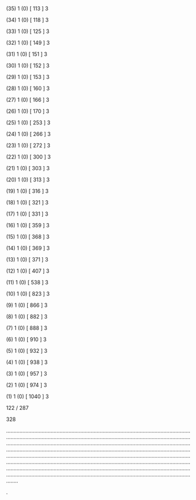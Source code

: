 (35) 1 (0) [ 113 ] 3 


(34) 1 (0) [ 118 ] 3 


(33) 1 (0) [ 125 ] 3 


(32) 1 (0) [ 149 ] 3 


(31) 1 (0) [ 151 ] 3 


(30) 1 (0) [ 152 ] 3 


(29) 1 (0) [ 153 ] 3 


(28) 1 (0) [ 160 ] 3 


(27) 1 (0) [ 166 ] 3 


(26) 1 (0) [ 170 ] 3 


(25) 1 (0) [ 253 ] 3 


(24) 1 (0) [ 266 ] 3 


(23) 1 (0) [ 272 ] 3 


(22) 1 (0) [ 300 ] 3 


(21) 1 (0) [ 303 ] 3 


(20) 1 (0) [ 313 ] 3 


(19) 1 (0) [ 316 ] 3 


(18) 1 (0) [ 321 ] 3 


(17) 1 (0) [ 331 ] 3 


(16) 1 (0) [ 359 ] 3 


(15) 1 (0) [ 368 ] 3 


(14) 1 (0) [ 369 ] 3 


(13) 1 (0) [ 371 ] 3 


(12) 1 (0) [ 407 ] 3 


(11) 1 (0) [ 538 ] 3 


(10) 1 (0) [ 823 ] 3 


(9) 1 (0) [ 866 ] 3 


(8) 1 (0) [ 882 ] 3 


(7) 1 (0) [ 888 ] 3 


(6) 1 (0) [ 910 ] 3 


(5) 1 (0) [ 932 ] 3 


(4) 1 (0) [ 938 ] 3 


(3) 1 (0) [ 957 ] 3 


(2) 1 (0) [ 974 ] 3 


(1) 1 (0) [ 1040 ] 3 


122 / 287 


328 


........................................................................................................................................................................................................................................................................................................................................................................................................................................................................................................................................................................................................................................................................................................................................................................................................................................................................................................................................................................................................................................ 


 


. 

